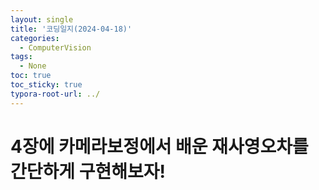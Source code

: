 ```yaml
---
layout: single
title: '코딩일지(2024-04-18)'
categories:
  - ComputerVision
tags:
  - None
toc: true
toc_sticky: true
typora-root-url: ../
---
```




# 4장에 카메라보정에서 배운 재사영오차를 간단하게 구현해보자!




